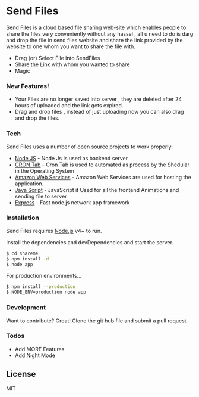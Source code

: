 # Send Files

Send Files is a cloud based file sharing web-site which enables people to share the files very conveniently without any hassel , all u need to do is darg and drop the file in send files website and share the link provided by the website to one whom you want to share the file with.

  - Drag (or) Select File into SendFiles 
  - Share the Link with whom you wanted to share 
  - Magic

### New Features!

  - Your Files are no longer saved into server , they are deleted after 24 hours of uploaded and the link gets expired.
  - Drag and drop files , instead of just uploading now you can also drag and drop the files.



### Tech

Send Files uses a number of open source projects to work properly:

* [Node JS]() - Node Js Is used as backend server
* [CRON Tab]() - Cron Tab is used to automated as process by the Shedular in the Operating System
* [Amazon Web Services]() - Amazon Web Services are used for hosting the application.
* [Java Script]() - JavaScript it Used for all the frontend Animations and sending file to server
* [Express]() - Fast node.js network app framework 


### Installation

Send Files requires [Node.js](https://nodejs.org/) v4+ to run.

Install the dependencies and devDependencies and start the server.

```sh
$ cd shareme
$ npm install -d
$ node app
```

For production environments...

```sh
$ npm install --production
$ NODE_ENV=production node app
```

### Development

Want to contribute? Great!
Clone the git hub file and submit a pull request

### Todos

 - Add MORE Features
 - Add Night Mode

License
----
MIT
